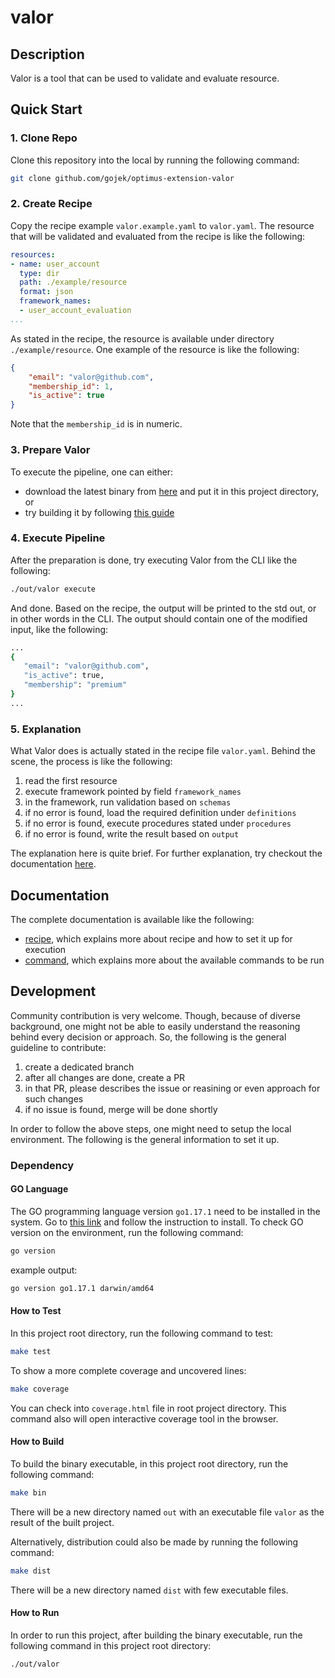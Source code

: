 # valor

## Description

Valor is a tool that can be used to validate and evaluate resource.

## Quick Start

### 1. Clone Repo

Clone this repository into the local by running the following command:

```zsh
git clone github.com/gojek/optimus-extension-valor
```

### 2. Create Recipe

Copy the recipe example `valor.example.yaml` to `valor.yaml`. The resource that will be validated and evaluated from the recipe is like the following:

```yaml
resources:
- name: user_account
  type: dir
  path: ./example/resource
  format: json
  framework_names:
  - user_account_evaluation
...
```

As stated in the recipe, the resource is available under directory `./example/resource`. One example of the resource is like the following:

```json
{
    "email": "valor@github.com",
    "membership_id": 1,
    "is_active": true
}
```

Note that the `membership_id` is in numeric.

### 3. Prepare Valor

To execute the pipeline, one can either:

* download the latest binary from [here](https://github.com/gojek/optimus-extension-valor/releases) and put it in this project directory, or
* try building it by following [this guide](#how-to-build)

### 4. Execute Pipeline

After the preparation is done, try executing Valor from the CLI like the following:

```zsh
./out/valor execute
```

And done. Based on the recipe, the output will be printed to the std out, or in other words in the CLI. The output should contain one of the modified input, like the following:

```zsh
...
{
   "email": "valor@github.com",
   "is_active": true,
   "membership": "premium"
}
...
```

### 5. Explanation

What Valor does is actually stated in the recipe file `valor.yaml`. Behind the scene, the process is like the following:

1. read the first resource
2. execute framework pointed by field `framework_names`
3. in the framework, run validation based on `schemas`
4. if no error is found, load the required definition under `definitions`
5. if no error is found, execute procedures stated under `procedures`
6. if no error is found, write the result based on `output`

The explanation here is quite brief. For further explanation, try checkout the documentation [here](#documentation).

## Documentation

The complete documentation is available like the following:

* [recipe](./docs/recipe.md), which explains more about recipe and how to set it up for execution
* [command](./docs/command.md), which explains more about the available commands to be run

## Development

Community contribution is very welcome. Though, because of diverse background, one might not be able to easily understand the reasoning behind every decision or approach. So, the following is the general guideline to contribute:

1. create a dedicated branch
2. after all changes are done, create a PR
3. in that PR, please describes the issue or reasining or even approach for such changes
4. if no issue is found, merge will be done shortly

In order to follow the above steps, one might need to setup the local environment. The following is the general information to set it up.

### Dependency

#### GO Language

The GO programming language version `go1.17.1` need to be installed
in the system. Go to [this link](https://golang.org/doc/install) and follow
the instruction to install. To check GO version on the environment, run the following command:

```bash
go version
```

example output:

```bash
go version go1.17.1 darwin/amd64
```

#### How to Test

In this project root directory, run the following command to test:

```bash
make test
```

To show a more complete coverage and uncovered lines:

```bash
make coverage
```

You can check into `coverage.html` file in root project directory.
This command also will open interactive coverage tool in the browser.

#### How to Build

To build the binary executable, in this project root directory, run the following command:

```bash
make bin
```

There will be a new directory named `out` with an executable file `valor` as the result of the built project.

Alternatively, distribution could also be made by running the following command:

```bash
make dist
```

There will be a new directory named `dist` with few executable files.

#### How to Run

In order to run this project, after building the binary executable, run
the following command in this project root directory:

```bash
./out/valor
```
